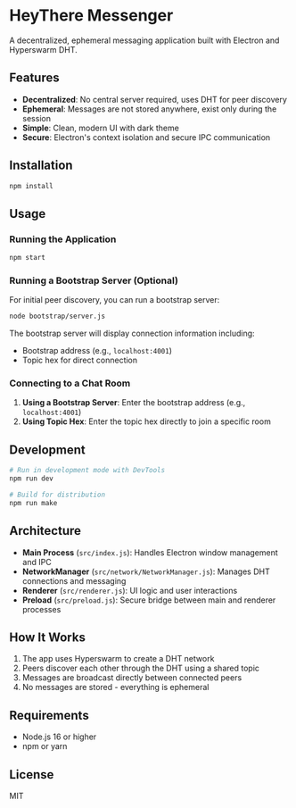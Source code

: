 # HeyThere Messenger

A decentralized, ephemeral messaging application built with Electron and Hyperswarm DHT.

## Features

- **Decentralized**: No central server required, uses DHT for peer discovery
- **Ephemeral**: Messages are not stored anywhere, exist only during the session
- **Simple**: Clean, modern UI with dark theme
- **Secure**: Electron's context isolation and secure IPC communication

## Installation

```bash
npm install
```

## Usage

### Running the Application

```bash
npm start
```

### Running a Bootstrap Server (Optional)

For initial peer discovery, you can run a bootstrap server:

```bash
node bootstrap/server.js
```

The bootstrap server will display connection information including:
- Bootstrap address (e.g., `localhost:4001`)
- Topic hex for direct connection

### Connecting to a Chat Room

1. **Using a Bootstrap Server**: Enter the bootstrap address (e.g., `localhost:4001`)
2. **Using Topic Hex**: Enter the topic hex directly to join a specific room

## Development

```bash
# Run in development mode with DevTools
npm run dev

# Build for distribution
npm run make
```

## Architecture

- **Main Process** (`src/index.js`): Handles Electron window management and IPC
- **NetworkManager** (`src/network/NetworkManager.js`): Manages DHT connections and messaging
- **Renderer** (`src/renderer.js`): UI logic and user interactions
- **Preload** (`src/preload.js`): Secure bridge between main and renderer processes

## How It Works

1. The app uses Hyperswarm to create a DHT network
2. Peers discover each other through the DHT using a shared topic
3. Messages are broadcast directly between connected peers
4. No messages are stored - everything is ephemeral

## Requirements

- Node.js 16 or higher
- npm or yarn

## License

MIT 